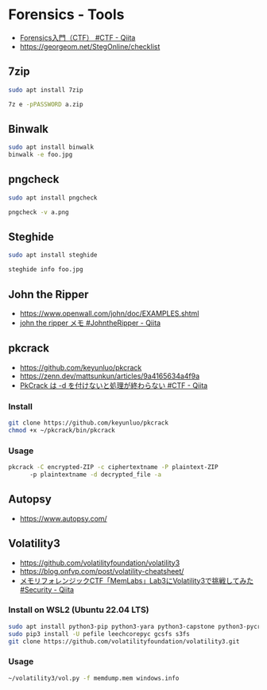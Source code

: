 # Forensics - Tools
- [Forensics入門（CTF） #CTF - Qiita](https://qiita.com/knqyf263/items/6ebf06e27be7c48aab2e)
- https://georgeom.net/StegOnline/checklist
## 7zip
```zsh
sudo apt install 7zip

7z e -pPASSWORD a.zip
```
## Binwalk
```zsh
sudo apt install binwalk
binwalk -e foo.jpg
```
## pngcheck
```zsh
sudo apt install pngcheck

pngcheck -v a.png
```
## Steghide
```zsh
sudo apt install steghide

steghide info foo.jpg
```
## John the Ripper
- https://www.openwall.com/john/doc/EXAMPLES.shtml
- [john the ripper メモ #JohntheRipper - Qiita](https://qiita.com/shorii-shelly/items/e259c609458e2402432b)
## pkcrack
- https://github.com/keyunluo/pkcrack
- https://zenn.dev/mattsunkun/articles/9a4165634a4f9a
- [PkCrack は -d を付けないと処理が終わらない #CTF - Qiita](https://qiita.com/tomii9273/items/e78918b8d72802968e34)
### Install
```zsh
git clone https://github.com/keyunluo/pkcrack
chmod +x ~/pkcrack/bin/pkcrack
```
### Usage
```zsh
pkcrack -C encrypted-ZIP -c ciphertextname -P plaintext-ZIP
      -p plaintextname -d decrypted_file -a
```
## Autopsy
- https://www.autopsy.com/
## Volatility3
- https://github.com/volatilityfoundation/volatility3
- https://blog.onfvp.com/post/volatility-cheatsheet/
- [メモリフォレンジックCTF「MemLabs」Lab3にVolatility3で挑戦してみた #Security - Qiita](https://qiita.com/kzzzkr23/items/618a226028bcddc7d495)
### Install on WSL2 (Ubuntu 22.04 LTS)
```zsh
sudo apt install python3-pip python3-yara python3-capstone python3-pycryptodome
sudo pip3 install -U pefile leechcorepyc gcsfs s3fs
git clone https://github.com/volatilityfoundation/volatility3.git
```
### Usage
```zsh
~/volatility3/vol.py -f memdump.mem windows.info
```
